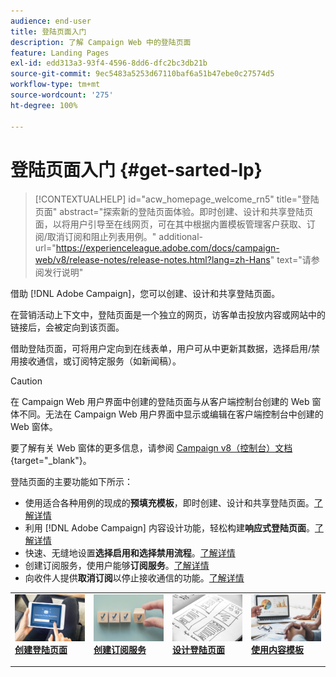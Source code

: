```yaml
---
audience: end-user
title: 登陆页面入门
description: 了解 Campaign Web 中的登陆页面
feature: Landing Pages
exl-id: edd313a3-93f4-4596-8dd6-dfc2bc3db21b
source-git-commit: 9ec5483a5253d67110baf6a51b47ebe0c27574d5
workflow-type: tm+mt
source-wordcount: '275'
ht-degree: 100%

---
```


# 登陆页面入门 {#get-sarted-lp}

>[!CONTEXTUALHELP]
>id="acw_homepage_welcome_rn5"
>title="登陆页面"
>abstract="探索新的登陆页面体验。即时创建、设计和共享登陆页面，以将用户引导至在线网页，可在其中根据内置模板管理客户获取、订阅/取消订阅和阻止列表用例。"
>additional-url="https://experienceleague.adobe.com/docs/campaign-web/v8/release-notes/release-notes.html?lang=zh-Hans" text="请参阅发行说明"

借助 [!DNL Adobe Campaign]，您可以创建、设计和共享登陆页面。

在营销活动上下文中，登陆页面是一个独立的网页，访客单击投放内容或网站中的链接后，会被定向到该页面。

借助登陆页面，可将用户定向到在线表单，用户可从中更新其数据，选择启用/禁用接收通信，或订阅特定服务（如新闻稿）。

>[!CAUTION]
>
>在 Campaign Web 用户界面中创建的登陆页面与从客户端控制台创建的 Web 窗体不同。无法在 Campaign Web 用户界面中显示或编辑在客户端控制台中创建的 Web 窗体。
>
>要了解有关 Web 窗体的更多信息，请参阅 [Campaign v8（控制台）文档](https://experienceleague.adobe.com/docs/campaign/campaign-v8/content/webapps.html?lang=zh-Hans){target="_blank"}。

登陆页面的主要功能如下所示：

* 使用适合各种用例的现成的&#x200B;**预填充模板**，即时创建、设计和共享登陆页面。[了解详情](create-lp.md)
* 利用 [!DNL Adobe Campaign] 内容设计功能，轻松构建&#x200B;**响应式登陆页面**。[了解详情](lp-content.md)
* 快速、无缝地设置&#x200B;**选择启用和选择禁用流程**。[了解详情](lp-use-cases.md)
* 创建订阅服务，使用户能够&#x200B;**订阅服务**。[了解详情](lp-use-cases.md#lp-subscription)
* 向收件人提供&#x200B;**取消订阅**&#x200B;以停止接收通信的功能。[了解详情](lp-use-cases.md#lp-unsubscription)
  <!--Send a **confirmation email** upon opt-in or opt-out.-->

<table style="table-layout:fixed"><tr style="border: 0;">
<td>
<a href="create-lp.md">
<img alt="潜在客户" src="../assets/do-not-localize/lp-subscription.jpeg">
</a>
<div><a href="create-lp.md"><strong>创建登陆页面</strong>
</div>
<p>
</td>
<td>
<a href="../audience/manage-services.md">
<img alt="不频繁" src="../assets/do-not-localize/lp-list.jpg">
</a>
<div>
<a href="../audience/manage-services.md"><strong>创建订阅服务</strong></a>
</div>
<p></td>
<td>
<a href="lp-content.md">
<img alt="验证" src="../assets/do-not-localize/lp-design.jpg">
</a>
<div>
<a href="lp-content.md"><strong>设计登陆页面</strong></a>
</div>
<p>
</td>
<td>
<a href="lp-templates.md">
<img alt="验证" src="../assets/do-not-localize/lp-reporting.jpg">
</a>
<div>
<a href="lp-templates.md"><strong>使用内容模板</strong></a>
</div>
<p>
</td>
</tr></table>
